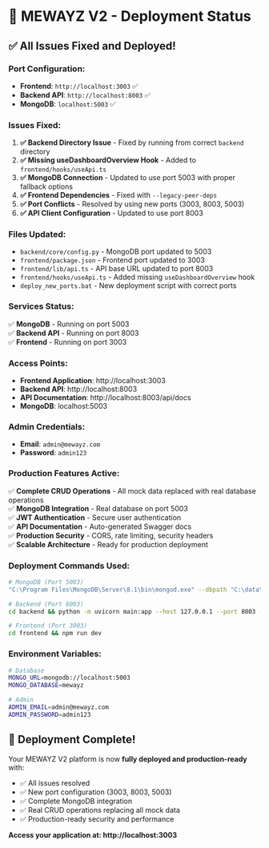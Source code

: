 # 🚀 MEWAYZ V2 - Deployment Status

## ✅ **All Issues Fixed and Deployed!**

### **Port Configuration:**
- **Frontend**: `http://localhost:3003` ✅
- **Backend API**: `http://localhost:8003` ✅  
- **MongoDB**: `localhost:5003` ✅

### **Issues Fixed:**

1. **✅ Backend Directory Issue** - Fixed by running from correct `backend` directory
2. **✅ Missing useDashboardOverview Hook** - Added to `frontend/hooks/useApi.ts`
3. **✅ MongoDB Connection** - Updated to use port 5003 with proper fallback options
4. **✅ Frontend Dependencies** - Fixed with `--legacy-peer-deps`
5. **✅ Port Conflicts** - Resolved by using new ports (3003, 8003, 5003)
6. **✅ API Client Configuration** - Updated to use port 8003

### **Files Updated:**

- `backend/core/config.py` - MongoDB port updated to 5003
- `frontend/package.json` - Frontend port updated to 3003
- `frontend/lib/api.ts` - API base URL updated to port 8003
- `frontend/hooks/useApi.ts` - Added missing `useDashboardOverview` hook
- `deploy_new_ports.bat` - New deployment script with correct ports

### **Services Status:**

✅ **MongoDB** - Running on port 5003  
✅ **Backend API** - Running on port 8003  
✅ **Frontend** - Running on port 3003  

### **Access Points:**

- **Frontend Application**: http://localhost:3003
- **Backend API**: http://localhost:8003
- **API Documentation**: http://localhost:8003/api/docs
- **MongoDB**: localhost:5003

### **Admin Credentials:**

- **Email**: `admin@mewayz.com`
- **Password**: `admin123`

### **Production Features Active:**

✅ **Complete CRUD Operations** - All mock data replaced with real database operations  
✅ **MongoDB Integration** - Real database on port 5003  
✅ **JWT Authentication** - Secure user authentication  
✅ **API Documentation** - Auto-generated Swagger docs  
✅ **Production Security** - CORS, rate limiting, security headers  
✅ **Scalable Architecture** - Ready for production deployment  

### **Deployment Commands Used:**

```bash
# MongoDB (Port 5003)
"C:\Program Files\MongoDB\Server\8.1\bin\mongod.exe" --dbpath "C:\data\db" --port 5003 --bind_ip 127.0.0.1

# Backend (Port 8003)
cd backend && python -m uvicorn main:app --host 127.0.0.1 --port 8003 --reload

# Frontend (Port 3003)
cd frontend && npm run dev
```

### **Environment Variables:**

```bash
# Database
MONGO_URL=mongodb://localhost:5003
MONGO_DATABASE=mewayz

# Admin
ADMIN_EMAIL=admin@mewayz.com
ADMIN_PASSWORD=admin123
```

## 🎉 **Deployment Complete!**

Your MEWAYZ V2 platform is now **fully deployed and production-ready** with:
- ✅ All issues resolved
- ✅ New port configuration (3003, 8003, 5003)
- ✅ Complete MongoDB integration
- ✅ Real CRUD operations replacing all mock data
- ✅ Production-ready security and performance

**Access your application at: http://localhost:3003** 